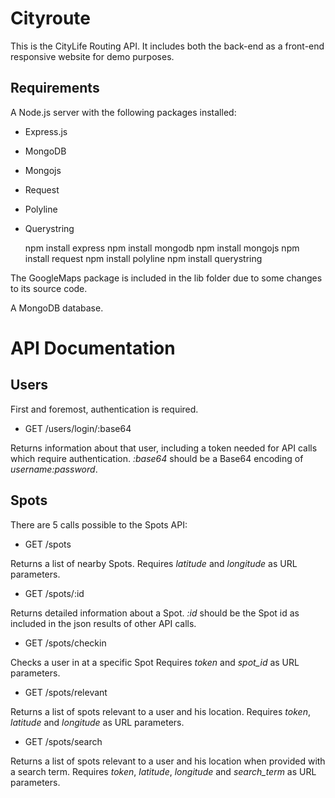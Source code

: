 Cityroute
=========

This is the CityLife Routing API.
It includes both the back-end as a front-end responsive website for demo purposes.

Requirements
------------
A Node.js server with the following packages installed:
* Express.js
* MongoDB
* Mongojs
* Request
* Polyline
* Querystring

    npm install express
    npm install mongodb
    npm install mongojs
    npm install request
    npm install polyline
    npm install querystring

The GoogleMaps package is included in the lib folder due to some changes to its source code.

A MongoDB database.

API Documentation
=================
Users
-----
First and foremost, authentication is required.
* GET /users/login/:base64

Returns information about that user, including a token needed for API calls which require authentication.
*:base64* should be a Base64 encoding of *username:password*.

Spots
-----
There are 5 calls possible to the Spots API:
* GET /spots

Returns a list of nearby Spots.
Requires *latitude* and *longitude* as URL parameters.
* GET /spots/:id

Returns detailed information about a Spot.
*:id* should be the Spot id as included in the json results of other API calls.
* GET /spots/checkin

Checks a user in at a specific Spot
Requires *token* and *spot_id* as URL parameters.
* GET /spots/relevant

Returns a list of spots relevant to a user and his location.
Requires *token*, *latitude* and *longitude* as URL parameters.
* GET /spots/search

Returns a list of spots relevant to a user and his location when provided with a search term.
Requires *token*, *latitude*, *longitude* and *search_term* as URL parameters. 